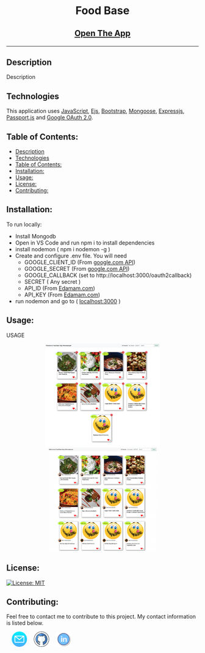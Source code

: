 # <p align="center"> Food Base  </p>
## <p align="center" style="font-weight:700;"> [Open The App](https://food--base.herokuapp.com) </p>
---

## Description

Description

## Technologies

This application uses [JavaScript](https://developer.mozilla.org/), [Ejs](https://ejs.co/), [Bootstrap](https://getbootstrap.com/), [Mongoose](https://mongoosejs.com/), [Expressjs](https://expressjs.com/), [Passport.js](https://www.passportjs.org/) and [Google OAuth 2.0](https://developers.google.com/identity/protocols/oauth2).

## Table of Contents:

  - [Description](#description)
  - [Technologies](#technologies)
  - [Table of Contents:](#table-of-contents)
  - [Installation:](#installation)
  - [Usage:](#usage)
  - [License:](#license)
  - [Contributing:](#contributing)

## Installation:

To run locally:

- Install Mongodb
- Open in VS Code and run npm i to install dependencies
- install nodemon ( npm i nodemon -g )
- Create and configure .env file. You will need 
  - GOOGLE_CLIENT_ID (From [google.com API](https://console.cloud.google.com/apis))
  - GOOGLE_SECRET (From [google.com API](https://console.cloud.google.com/apis))
  - GOOGLE_CALLBACK (set to http://localhost:3000/oauth2callback)
  - SECRET ( Any secret )
  - API_ID (From [Edamam.com](https://www.edamam.com/))
  - API_KEY (From [Edamam.com](https://www.edamam.com/))
- run nodemon and go to ( [localhost:3000](http://localhost:3000) )

## Usage:

USAGE

<p align="center">
  <img width="300" src="./public/images/screen.png">
  <img width="285" src="./public/images/screen2.png">
</p>

## License:

[![License: MIT](https://img.shields.io/badge/License-MIT-yellow.svg)](https://opensource.org/licenses/MIT)

## Contributing:

Feel free to contact me to contribute to this project. My contact information is listed below.

  [<img src="./public/images/email.png" width="40" >](mailto:zoneam@gmail.com)  [<img src="./public/images/github.png" width="40" >](https://github.com/zoneam)  [<img src="./public/images/linkedin.png" width="40" >](https://www.linkedin.com/in/haykmn)
